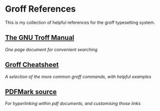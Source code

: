 # Groff References
This is my collection of helpful references for the groff typesetting system.

## [The GNU Troff Manual](https://www.gnu.org/software/groff/manual/groff.html)
  _One page document for convenient searching_
## [Groff Cheatsheet](https://github.com/L04DB4L4NC3R/groff-cheatsheet)
  _A selection of the more common groff commands, with helpful examples_
## [PDFMark source](https://github.com/aosm/groff/blob/master/groff/contrib/pdfmark)
  _For hyperlinking within pdf documents, and customising those links_
